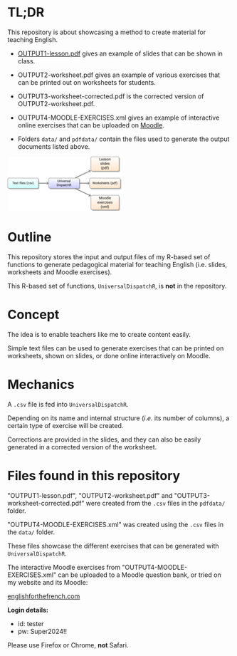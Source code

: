# TL;DR

This repository is about showcasing a method to create material for teaching English.

* [OUTPUT1-lesson.pdf](OUTPUT1-lesson.pdf)  gives an example of slides that can be shown in class.

* OUTPUT2-worksheet.pdf gives an example of various exercises that can be printed out on worksheets for students.

* OUTPUT3-worksheet-corrected.pdf is the corrected version of OUTPUT2-worksheet.pdf.

* OUTPUT4-MOODLE-EXERCISES.xml gives an example of interactive online exercises that can be uploaded on [Moodle](https://moodle.com/).

* Folders `data/` and `pdfdata/` contain the files used to generate the output documents listed above.

![](flowchart.png)

# Outline

This repository stores the input and output files of my R-based set of functions to generate pedagogical material for teaching English (i.e. slides, worksheets and Moodle exercises).

This R-based set of functions, `UniversalDispatchR`, is **not** in the repository.

# Concept

The idea is to enable teachers like me to create content easily.

Simple text files can be used to generate exercises that can be printed on worksheets, shown on slides, or done online interactively on Moodle.

# Mechanics

A `.csv` file is fed into `UniversalDispatchR`.

Depending on its name and internal structure (*i.e.* its number of columns), a certain type of exercise will be created.

Corrections are provided in the slides, and they can also be easily generated in a corrected version of the worksheet.

# Files found in this repository

"OUTPUT1-lesson.pdf", "OUTPUT2-worksheet.pdf" and "OUTPUT3-worksheet-corrected.pdf" were created from the `.csv` files in the `pdfdata/` folder.

"OUTPUT4-MOODLE-EXERCISES.xml" was created using the `.csv` files in the `data/` folder.

These files showcase the different exercises that can be generated with `UniversalDispatchR`. 

The interactive Moodle exercises from "OUTPUT4-MOODLE-EXERCISES.xml" can be uploaded to a Moodle question bank, or tried on my website and its Moodle:

[englishforthefrench.com](https://englishforthefrench.com/moodle/)

**Login details:**

* id: tester
* pw: Super2024!!

Please use Firefox or Chrome, **not** Safari.
